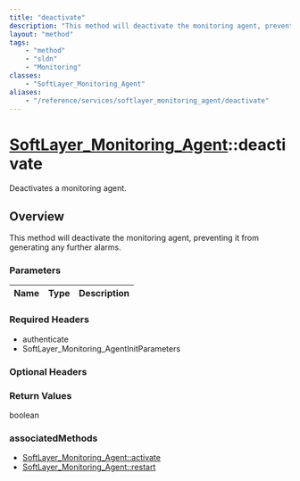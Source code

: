 ```yaml
---
title: "deactivate"
description: "This method will deactivate the monitoring agent, preventing it from generating any further alarms."
layout: "method"
tags:
    - "method"
    - "sldn"
    - "Monitoring"
classes:
    - "SoftLayer_Monitoring_Agent"
aliases:
    - "/reference/services/softlayer_monitoring_agent/deactivate"
---
```

# [SoftLayer_Monitoring_Agent](/reference/services/SoftLayer_Monitoring_Agent)::deactivate

Deactivates a monitoring agent.


## Overview 
This method will deactivate the monitoring agent, preventing it from generating any further alarms. 

### Parameters 
|Name | Type | Description |
| --- | --- | --- |


### Required Headers
* authenticate
* SoftLayer_Monitoring_AgentInitParameters

### Optional Headers

### Return Values
boolean


### associatedMethods

*  [SoftLayer_Monitoring_Agent::activate](/reference/services/SoftLayer_Monitoring_Agent/activate )
*  [SoftLayer_Monitoring_Agent::restart](/reference/services/SoftLayer_Monitoring_Agent/restart )

